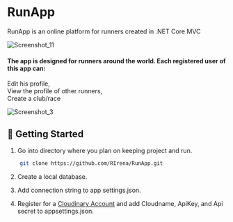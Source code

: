 # RunApp
RunApp is an online platform for runners created in .NET Core MVC

![Screenshot_11](https://user-images.githubusercontent.com/101755185/214853255-b170fca5-035c-4b25-8382-925d4843acf9.jpg)

#### The app is designed for runners around the world. Each registered user of this app can: <br/>
Edit his profile, <br/>
View the profile of other runners, <br/>
Create a club/race

![Screenshot_3](https://user-images.githubusercontent.com/101755185/214855934-2d1c1b7b-fee5-49a5-a3cb-794142ce3ac2.jpg)


## 🏃 Getting Started
1. Go into directory where you plan on keeping project and run.

```bash
    git clone https://github.com/RIrena/RunApp.git
```

2. Create a local database.

3. Add connection string to app settings.json.

4. Register for a [Cloudinary Account](https://cloudinary.com/users/register/free) and add Cloudname, ApiKey, and Api secret to appsettings.json.
